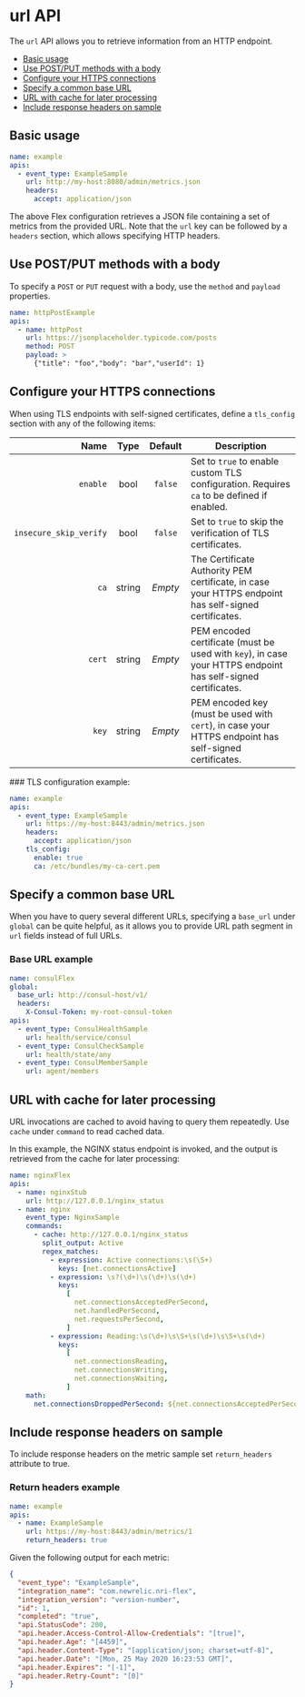 # url API

The `url` API allows you to retrieve information from an HTTP endpoint.

- [Basic usage](#Basicusage)
- [Use POST/PUT methods with a body](#UsePOSTPUTmethodswithabody)
- [Configure your HTTPS connections](#ConfigureyourHTTPSconnections)
- [Specify a common base URL](#SpecifyacommonbaseURL)
- [URL with cache for later processing](#URLwithcacheforlaterprocessing)
- [Include response headers on sample](#ReturnResponseHeaders)

## <a name='Basicusage'></a>Basic usage

```yaml
name: example
apis:
  - event_type: ExampleSample
    url: http://my-host:8080/admin/metrics.json
    headers:
      accept: application/json
```

The above Flex configuration retrieves a JSON file containing a set of metrics from the provided URL. Note that the `url` key can be followed by a `headers` section, which allows specifying HTTP headers.

## <a name='UsePOSTPUTmethodswithabody'></a>Use POST/PUT methods with a body

To specify a `POST` or `PUT` request with a body, use the `method` and `payload` properties.

```yaml
name: httpPostExample
apis:
  - name: httpPost
    url: https://jsonplaceholder.typicode.com/posts
    method: POST
    payload: >
      {"title": "foo","body": "bar","userId": 1}
```

## <a name='ConfigureyourHTTPSconnections'></a>Configure your HTTPS connections

When using TLS endpoints with self-signed certificates, define a `tls_config` section with any of the following items:

|                   Name |  Type  | Default | Description                                                                                                  |
| ---------------------: | :----: | :-----: | ------------------------------------------------------------------------------------------------------------ |
|               `enable` |  bool  | `false` | Set to `true` to enable custom TLS configuration. Requires `ca` to be defined if enabled.                    |
| `insecure_skip_verify` |  bool  | `false` | Set to `true` to skip the verification of TLS certificates.                                                  |
|                   `ca` | string | _Empty_ | The Certificate Authority PEM certificate, in case your HTTPS endpoint has self-signed certificates.         |
|                 `cert` | string | _Empty_ | PEM encoded certificate (must be used with `key`), in case your HTTPS endpoint has self-signed certificates. |
|                  `key` | string | _Empty_ | PEM encoded key (must be used with `cert`), in case your HTTPS endpoint has self-signed certificates.        |

### TLS configuration example:

```yaml
name: example
apis:
  - event_type: ExampleSample
    url: https://my-host:8443/admin/metrics.json
    headers:
      accept: application/json
    tls_config:
      enable: true
      ca: /etc/bundles/my-ca-cert.pem
```

## <a name='SpecifyacommonbaseURL'></a>Specify a common base URL

When you have to query several different URLs, specifying a `base_url` under `global` can be quite helpful, as it allows you to provide URL path segment in `url` fields instead of full URLs.

### Base URL example

```yaml
name: consulFlex
global:
  base_url: http://consul-host/v1/
  headers:
    X-Consul-Token: my-root-consul-token
apis:
  - event_type: ConsulHealthSample
    url: health/service/consul
  - event_type: ConsulCheckSample
    url: health/state/any
  - event_type: ConsulMemberSample
    url: agent/members
```

## <a name='URLwithcacheforlaterprocessing'></a>URL with cache for later processing

URL invocations are cached to avoid having to query them repeatedly. Use `cache` under `command` to read cached data.

In this example, the NGINX status endpoint is invoked, and the output is retrieved from the cache for later processing:

```yaml
name: nginxFlex
apis:
  - name: nginxStub
    url: http://127.0.0.1/nginx_status
  - name: nginx
    event_type: NginxSample
    commands:
      - cache: http://127.0.0.1/nginx_status
        split_output: Active
        regex_matches:
          - expression: Active connections:\s(\S+)
            keys: [net.connectionsActive]
          - expression: \s?(\d+)\s(\d+)\s(\d+)
            keys:
              [
                net.connectionsAcceptedPerSecond,
                net.handledPerSecond,
                net.requestsPerSecond,
              ]
          - expression: Reading:\s(\d+)\s\S+\s(\d+)\s\S+\s(\d+)
            keys:
              [
                net.connectionsReading,
                net.connectionsWriting,
                net.connectionsWaiting,
              ]
    math:
      net.connectionsDroppedPerSecond: ${net.connectionsAcceptedPerSecond} - ${net.handledPerSecond}
```

## <a name='ReturnResponseHeaders'></a>Include response headers on sample

To include response headers on the metric sample set `return_headers` attribute to true.

### Return headers example

```yaml
name: example
apis:
  - name: ExampleSample
    url: https://my-host:8443/admin/metrics/1
    return_headers: true
```

Given the following output for each metric:

```json
{
  "event_type": "ExampleSample",
  "integration_name": "com.newrelic.nri-flex",
  "integration_version": "version-number",
  "id": 1,
  "completed": "true",
  "api.StatusCode": 200,
  "api.header.Access-Control-Allow-Credentials": "[true]",
  "api.header.Age": "[4459]",
  "api.header.Content-Type": "[application/json; charset=utf-8]",
  "api.header.Date": "[Mon, 25 May 2020 16:23:53 GMT]",
  "api.header.Expires": "[-1]",
  "api.header.Retry-Count": "[0]"
}
```
